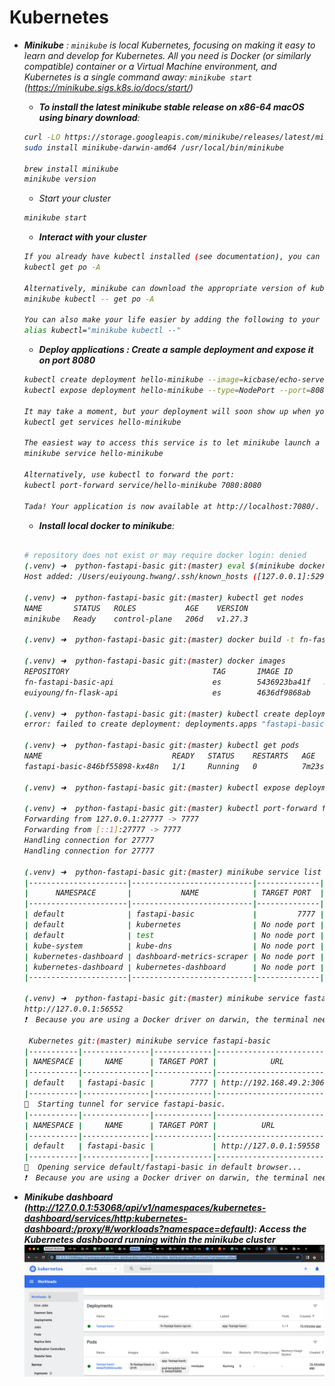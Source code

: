
# Kubernetes

- <i>__Minikube__ : `minikube` is local Kubernetes, focusing on making it easy to learn and develop for Kubernetes. All you need is Docker (or similarly compatible) container or a Virtual Machine environment, and Kubernetes is a single command away: `minikube start` (<i>https://minikube.sigs.k8s.io/docs/start/</i>)

    - __To install the latest minikube stable release on x86-64 macOS using binary download__:
    ```bash
    curl -LO https://storage.googleapis.com/minikube/releases/latest/minikube-darwin-amd64
    sudo install minikube-darwin-amd64 /usr/local/bin/minikube
    
    brew install minikube
    minikube version
    ```
    - Start your cluster
    ```bash
    minikube start
    ```
    - __Interact with your cluster__
    ```bash
    If you already have kubectl installed (see documentation), you can now use it to access your shiny new cluster:
    kubectl get po -A
    
    Alternatively, minikube can download the appropriate version of kubectl and you should be able to use it like this: 
    minikube kubectl -- get po -A
    
    You can also make your life easier by adding the following to your shell config: (for more details see: kubectl)
    alias kubectl="minikube kubectl --"
    ```
    - __Deploy applications : Create a sample deployment and expose it on port 8080__
    ```bash 
    kubectl create deployment hello-minikube --image=kicbase/echo-server:1.0
    kubectl expose deployment hello-minikube --type=NodePort --port=8080
    
    It may take a moment, but your deployment will soon show up when you run:
    kubectl get services hello-minikube
    
    The easiest way to access this service is to let minikube launch a web browser for you:
    minikube service hello-minikube
    
    Alternatively, use kubectl to forward the port:
    kubectl port-forward service/hello-minikube 7080:8080
    
    Tada! Your application is now available at http://localhost:7080/.
    ```
    
     - __Install local docker to minikube__:
    ```bash
    
    # repository does not exist or may require docker login: denied
    (.venv) ➜  python-fastapi-basic git:(master) eval $(minikube docker-env)
    Host added: /Users/euiyoung.hwang/.ssh/known_hosts ([127.0.0.1]:52981)
    
    (.venv) ➜  python-fastapi-basic git:(master) kubectl get nodes 
    NAME       STATUS   ROLES           AGE    VERSION
    minikube   Ready    control-plane   206d   v1.27.3
    
    (.venv) ➜  python-fastapi-basic git:(master) docker build -t fn-fastapi-basic-api:es .
    
    (.venv) ➜  python-fastapi-basic git:(master) docker images                            
    REPOSITORY                                TAG       IMAGE ID       CREATED         SIZE
    fn-fastapi-basic-api                      es        5436923ba41f   3 seconds ago   1.04GB
    euiyoung/fn-flask-api                     es        4636df9868ab   6 months ago    1.08GB
    
    (.venv) ➜  python-fastapi-basic git:(master) kubectl create deployment fastapi-basic --image=fn-fastapi-basic-api:es
    error: failed to create deployment: deployments.apps "fastapi-basic" already exists
    
    (.venv) ➜  python-fastapi-basic git:(master) kubectl get pods
    NAME                             READY   STATUS    RESTARTS   AGE
    fastapi-basic-846bf55898-kx48n   1/1     Running   0          7m23s
    
    (.venv) ➜  python-fastapi-basic git:(master) kubectl expose deployment fastapi-basic --type=NodePort --port=7777
    
    (.venv) ➜  python-fastapi-basic git:(master) kubectl port-forward fastapi-basic-846bf55898-kx48n 27777:7777                 
    Forwarding from 127.0.0.1:27777 -> 7777
    Forwarding from [::1]:27777 -> 7777
    Handling connection for 27777
    Handling connection for 27777
    
    (.venv) ➜  python-fastapi-basic git:(master) minikube service list                                
    |----------------------|---------------------------|--------------|-----|
    |      NAMESPACE       |           NAME            | TARGET PORT  | URL |
    |----------------------|---------------------------|--------------|-----|
    | default              | fastapi-basic             |         7777 |     |
    | default              | kubernetes                | No node port |     |
    | default              | test                      | No node port |     |
    | kube-system          | kube-dns                  | No node port |     |
    | kubernetes-dashboard | dashboard-metrics-scraper | No node port |     |
    | kubernetes-dashboard | kubernetes-dashboard      | No node port |     |
    |----------------------|---------------------------|--------------|-----|
    
    (.venv) ➜  python-fastapi-basic git:(master) minikube service fastapi-basic --url
    http://127.0.0.1:56552
    ❗  Because you are using a Docker driver on darwin, the terminal needs to be open to run it.
    
     Kubernetes git:(master) minikube service fastapi-basic
    |-----------|---------------|-------------|---------------------------|
    | NAMESPACE |     NAME      | TARGET PORT |            URL            |
    |-----------|---------------|-------------|---------------------------|
    | default   | fastapi-basic |        7777 | http://192.168.49.2:30663 |
    |-----------|---------------|-------------|---------------------------|
    🏃  Starting tunnel for service fastapi-basic.
    |-----------|---------------|-------------|------------------------|
    | NAMESPACE |     NAME      | TARGET PORT |          URL           |
    |-----------|---------------|-------------|------------------------|
    | default   | fastapi-basic |             | http://127.0.0.1:59558 |
    |-----------|---------------|-------------|------------------------|
    🎉  Opening service default/fastapi-basic in default browser...
    ❗  Because you are using a Docker driver on darwin, the terminal needs to be open to run it.
    
    ```
- __Minikube dashboard (<i>http://127.0.0.1:53068/api/v1/namespaces/kubernetes-dashboard/services/http:kubernetes-dashboard:/proxy/#/workloads?namespace=default</i>): Access the Kubernetes dashboard running within the minikube cluster__
![Alt text](../screenshot/minikube-dashboard.png)
    

